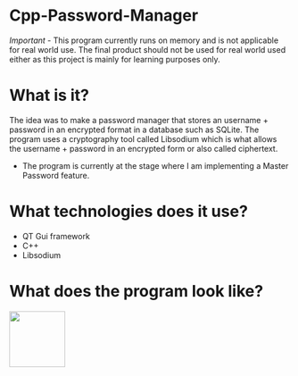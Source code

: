 # Cpp-Password-Manager
*Important* - This program currently runs on memory and is not applicable for real world use. The final product should not be used for real world used either as this project is mainly for learning purposes only. 

# What is it? 
The idea was to make a password manager that stores an username + password in an encrypted format in a database such as SQLite. The program uses a cryptography tool called Libsodium which is what allows the username + password in an encrypted form or also called ciphertext. 

- The program is currently at the stage where I am implementing a Master Password feature. 

# What technologies does it use? 
- QT Gui framework
- C++
- Libsodium

# What does the program look like? 

<img src="https://github.com/user-attachments/assets/2ab73a1a-045f-4aef-850d-6ead17c81542" width = "100" />


